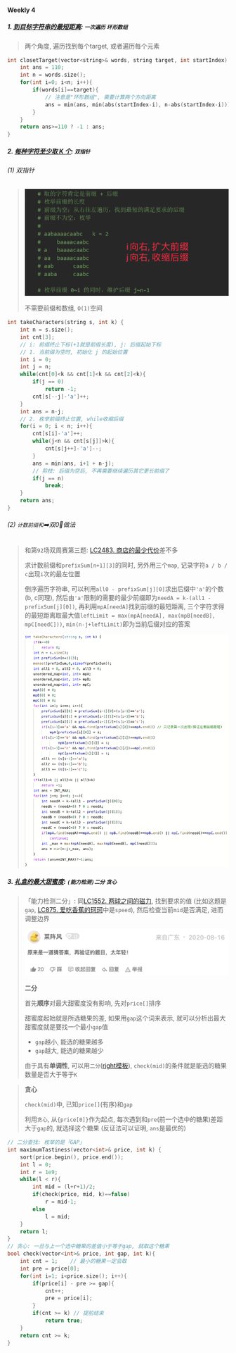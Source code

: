 #### Weekly 4

##### 1. [到目标字符串的最短距离](https://leetcode.cn/problems/shortest-distance-to-target-string-in-a-circular-array/): `一次遍历` `环形数组`
> 两个角度, 遍历找到每个target, 或者遍历每个元素

```CPP
int closetTarget(vector<string>& words, string target, int startIndex) {
    int ans = 110;
    int n = words.size();
    for(int i=0; i<n; i++){
        if(words[i]==target){
            // 注意是"环形数组", 需要计算两个方向距离
            ans = min(ans, min(abs(startIndex-i), n-abs(startIndex-i)));
        }
    }
    return ans>=110 ? -1 : ans;
}
```


##### 2. [每种字符至少取 K 个](https://leetcode.cn/problems/take-k-of-each-character-from-left-and-right/): `双指针`

###### (1) 双指针
> ![灵神-lc6270](/appendix/LC6270-2.png)
> 
> 不需要前缀和数组, `O(1)`空间

```CPP
int takeCharacters(string s, int k) {
    int n = s.size();
    int cnt[3];
    // i: 前缀终止下标(+1就是前缀长度), j: 后缀起始下标
    // 1. 当前缀为空时, 初始化 j 的起始位置
    int i = 0;
    int j = n;
    while(cnt[0]<k && cnt[1]<k && cnt[2]<k){
        if(j == 0)
            return -1;
        cnt[s[--j]-'a']++;
    }
    int ans = n-j;
    // 2. 枚举前缀终止位置, while收缩后缀
    for(i = 0; i < n; i++){
        cnt[s[i]-'a']++;
        while(j<n && cnt[s[j]]>k){
            cnt[s[j++]-'a']--;
        }
        ans = min(ans, i+1 + n-j);
        // 剪枝: 后缀为空后, 不再需要继续遍历其它更长前缀了
        if(j == n)
            break;
    }
    return ans;
}
```

###### (2) `计数前缀和`➡️双0⃣️做法
> 和第`92`场双周赛第三题: [LC2483. 商店的最少代价](/workspace/2483.%20%E5%95%86%E5%BA%97%E7%9A%84%E6%9C%80%E5%B0%91%E4%BB%A3%E4%BB%B7.cpp)差不多
>
> 求计数前缀和`prefixSum[n+1][3]`的同时, 另外用三个`map`, 记录字符`a / b / c`出现`i`次的最左位置
>
> 倒序遍历字符串, 可以利用`all0 - prefixSum[j][0]`求出后缀中`'a'`的个数(b, c同理), 然后由`'a'`限制的需要的最少前缀即为`needA = k-(all1 - prefixSum[j][0])`, 再利用`mpA[needA]`找到前缀的最短距离, 三个字符求得的最短距离取最大值`leftLimit = max(mpA[needA], max(mpB[needB], mpC[needC]))`, `min(n-j+leftLimit)`即为当前后缀对应的答案
>
> ![LC6270](/appendix/LC6270.png)


##### 3. [礼盒的最大甜蜜度](https://leetcode.cn/problems/maximum-tastiness-of-candy-basket/): `(能力检测)二分` `贪心`
> 「能力检测二分」: 同[LC1552. 两球之间的磁力](/workspace/1552.%E4%B8%A4%E7%90%83%E4%B9%8B%E9%97%B4%E7%9A%84%E7%A3%81%E5%8A%9B.cpp), 找到要求的值 (比如这题是`gap`, [LC875. 爱吃香蕉的珂珂](/workspace/875.%E7%88%B1%E5%90%83%E9%A6%99%E8%95%89%E7%9A%84%E7%8F%82%E7%8F%82.cpp)中是`speed`), 然后检查当前`mid`是否满足, 进而调整边界
> 
> ![LC1552评论区](/appendix/LC6217.png)
> 
> **二分**
> 
> 首先**顺序**对最大甜蜜度没有影响, 先对`price[]`排序
> 
> 甜蜜度起始就是所选糖果的差, 如果用`gap`这个词来表示, 就可以分析出最大甜蜜度就是要找一个最小`gap`值
> 
> - `gap`越小, 能选的糖果越多
> - `gap`越大, 能选的糖果越少
>
> 由于具有**单调性**, 可以用`二分`([right模板](/acwing/Section%201/acwing%20-%20%E4%BA%8C%E5%88%86%E6%B3%95.md#%E5%8F%B3%E4%BE%A7%E7%AB%AF%E7%82%B9)), `check(mid)`的条件就是能选的糖果数量是否大于等于`K`

> **贪心**
> 
> `check(mid)`中, 已知`price[]`(有序)和`gap`
> 
> 利用`贪心`, 从`{price[0]}`作为起点, 每次遇到和`pre`(前一个选中的糖果)差距大于`gap`的, 就选择这个糖果 (反证法可以证明, `ans`是最优的)

```CPP
// 二分查找: 枚举的是「GAP」
int maximumTastiness(vector<int>& price, int k) {
    sort(price.begin(), price.end());
    int l = 0;
    int r = 1e9;
    while(l < r){
        int mid = (l+r+1)/2;
        if(check(price, mid, k)==false)
            r = mid-1;
        else
            l = mid;
    }
    return l;
}
// 贪心: 一旦与上一个选中糖果的差值小于等于gap, 就取这个糖果
bool check(vector<int>& price, int gap, int k){
    int cnt = 1;    // 最小的糖果一定会取
    int pre = price[0];
    for(int i=1; i<price.size(); i++){
        if(price[i] - pre >= gap){
            cnt++;
            pre = price[i];
        }
        if(cnt >= k) // 提前结束
            return true;
    }
    return cnt >= k;
}
```